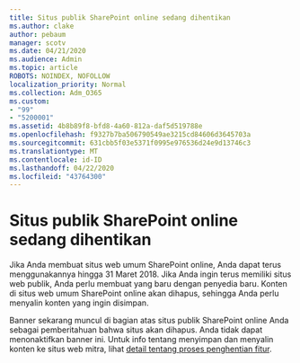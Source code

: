 ```yaml
---
title: Situs publik SharePoint online sedang dihentikan
ms.author: clake
author: pebaum
manager: scotv
ms.date: 04/21/2020
ms.audience: Admin
ms.topic: article
ROBOTS: NOINDEX, NOFOLLOW
localization_priority: Normal
ms.collection: Adm_O365
ms.custom:
- "99"
- "5200001"
ms.assetid: 4b8b89f8-bfd8-4a60-812a-daf5d519788e
ms.openlocfilehash: f9327b7ba506790549ae3215cd84606d3645703a
ms.sourcegitcommit: 631cbb5f03e5371f0995e976536d24e9d13746c3
ms.translationtype: MT
ms.contentlocale: id-ID
ms.lasthandoff: 04/22/2020
ms.locfileid: "43764300"
---
```

# <a name="sharepoint-online-public-websites-are-being-discontinued"></a>Situs publik SharePoint online sedang dihentikan

Jika Anda membuat situs web umum SharePoint online, Anda dapat terus menggunakannya hingga 31 Maret 2018. Jika Anda ingin terus memiliki situs web publik, Anda perlu membuat yang baru dengan penyedia baru. Konten di situs web umum SharePoint online akan dihapus, sehingga Anda perlu menyalin konten yang ingin disimpan.
  
Banner sekarang muncul di bagian atas situs publik SharePoint online Anda sebagai pemberitahuan bahwa situs akan dihapus. Anda tidak dapat menonaktifkan banner ini. Untuk info tentang menyimpan dan menyalin konten ke situs web mitra, lihat [detail tentang proses penghentian fitur](https://go.microsoft.com/fwlink/?linkid=866980).
  